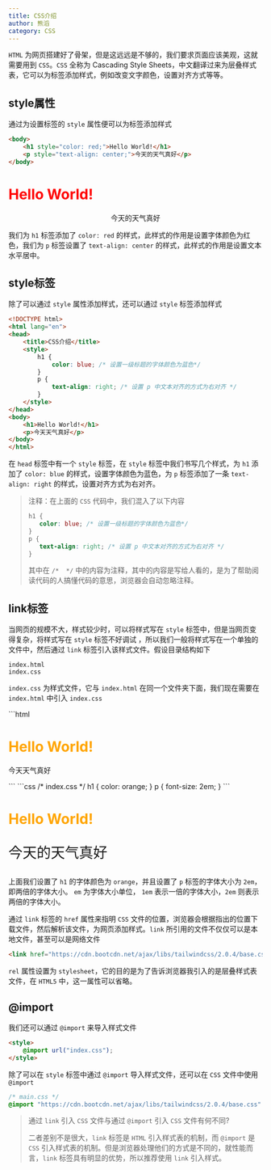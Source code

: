 ```yaml
---
title: CSS介绍
author: 熊滔
category: CSS
---
```


`HTML` 为网页搭建好了骨架，但是这远远是不够的，我们要求页面应该美观，这就需要用到 `CSS`。`CSS` 全称为 Cascading Style Sheets，中文翻译过来为层叠样式表，它可以为标签添加样式，例如改变文字颜色，设置对齐方式等等。

## style属性

通过为设置标签的 `style` 属性便可以为标签添加样式

```html
<body>
    <h1 style="color: red;">Hello World!</h1>
    <p style="text-align: center;">今天的天气真好</p>
</body>
```

<DisplayBox>
<div>
    <h1 style="color: red;">Hello World!</h1>
    <p style="text-align: center;">今天的天气真好</p>
</div>
</DisplayBox>

我们为 `h1` 标签添加了 `color: red` 的样式，此样式的作用是设置字体颜色为红色，我们为 `p` 标签设置了 `text-align: center` 的样式，此样式的作用是设置文本水平居中。

## style标签

除了可以通过 `style` 属性添加样式，还可以通过 `style` 标签添加样式

```html {5-12}
<!DOCTYPE html>
<html lang="en">
<head>
    <title>CSS介绍</title>
    <style>
        h1 {
            color: blue; /* 设置一级标题的字体颜色为蓝色*/
        }
        p {
            text-align: right; /* 设置 p 中文本对齐的方式为右对齐 */
        }
    </style>
</head>
<body>
    <h1>Hello World!</h1>
    <p>今天天气真好</p>
</body>
</html>
```

在 `head` 标签中有一个 `style` 标签，在  `style` 标签中我们书写几个样式，为 `h1` 添加了 `color: blue` 的样式，设置字体颜色为蓝色，为 `p` 标签添加了一条 `text-align: right` 的样式，设置对齐方式为右对齐。

<DisplayBox>
<CSS-Demo-25></CSS-Demo-25>
</DisplayBox>

>注释：在上面的 `CSS` 代码中，我们混入了以下内容
>
>```css
>h1 {
>    color: blue; /* 设置一级标题的字体颜色为蓝色*/
>}
>p {
>    text-align: right; /* 设置 p 中文本对齐的方式为右对齐 */
>}
>```
>
>其中在 `/*  */` 中的内容为注释，其中的内容是写给人看的，是为了帮助阅读代码的人搞懂代码的意思，浏览器会自动忽略注释。

## link标签

当网页的规模不大，样式较少时，可以将样式写在 `style` 标签中，但是当网页变得复杂，将样式写在 `style` 标签不好调试 ，所以我们一般将样式写在一个单独的文件中，然后通过 `link` 标签引入该样式文件。假设目录结构如下

```
index.html
index.css
```

`index.css` 为样式文件，它与 `index.html` 在同一个文件夹下面，我们现在需要在 `index.html` 中引入 `index.css`

<CodeGroup>
<CodeGroupItem title="html" active>
```html
<!-- index.html -->
<!DOCTYPE html>
<html lang="en">
<head>
    <title>link标签</title>
    <link rel="stylesheet" href="./index.css">
</head>
<body>
    <h1>Hello World!</h1>
    <p>今天天气真好</p>
</body>
</html>
```
</CodeGroupItem>

<CodeGroupItem title="css">
```css
/* index.css */
h1 {
    color: orange;
}
p {
    font-size: 2em;
}
```
</CodeGroupItem>
</CodeGroup>

<DisplayBox>
<style scoped>
    h1 {
        color: orange;
    }
    .twice {
        font-size: 2em;
    }
</style>
<div>
    <h1>Hello World!</h1>
    <p class="twice">今天的天气真好</p>
</div>
</DisplayBox>

上面我们设置了 `h1` 的字体颜色为 `orange`，并且设置了 `p` 标签的字体大小为 `2em`，即两倍的字体大小。 `em` 为字体大小单位， `1em` 表示一倍的字体大小，`2em` 则表示两倍的字体大小。

通过 `link` 标签的 `href` 属性来指明 `CSS` 文件的位置，浏览器会根据指出的位置下载文件，然后解析该文件，为网页添加样式。`link` 所引用的文件不仅仅可以是本地文件，甚至可以是网络文件

```html
<link href="https://cdn.bootcdn.net/ajax/libs/tailwindcss/2.0.4/base.css" rel="stylesheet">
```

`rel` 属性设置为 `stylesheet`，它的目的是为了告诉浏览器我引入的是层叠样式表文件，在 `HTML5` 中，这一属性可以省略。

## @import

我们还可以通过 `@import` 来导入样式文件

```html
<style>
    @import url("index.css");
</style>
```

除了可以在 `style` 标签中通过 `@import` 导入样式文件，还可以在 `CSS` 文件中使用 `@import`

```css
/* main.css */
@import "https://cdn.bootcdn.net/ajax/libs/tailwindcss/2.0.4/base.css"
```

> 通过 `link` 引入 `CSS` 文件与通过 `@import` 引入 `CSS` 文件有何不同? 
>
> 二者差别不是很大，`link` 标签是 `HTML` 引入样式表的机制，而 `@import` 是 `CSS` 引入样式表的机制。但是浏览器处理他们的方式是不同的，就性能而言，`link` 标签具有明显的优势，所以推荐使用 `link` 引入样式。



<Disqus />